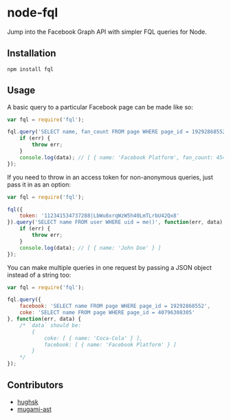 # node-fql

Jump into the Facebook Graph API with simpler FQL queries for Node.

## Installation

`npm install fql`

## Usage

A basic query to a particular Facebook page can be made like so:

``` javascript
var fql = require('fql');

fql.query('SELECT name, fan_count FROM page WHERE page_id = 19292868552', function(err, data) {
	if (err) {
		throw err;
	}
	console.log(data); // [ { name: 'Facebook Platform', fan_count: 4549532 } ]
});
```

If you need to throw in an access token for non-anonymous queries, just pass it in as an option:

``` javascript
var fql = require('fql');

fql({
	token: '112341534737288|LbWu8xrqWzW5h40LmTLrbU42Qx8'
}).query('SELECT name FROM user WHERE uid = me()', function(err, data) {
	if (err) {
		throw err;
	}
	console.log(data); // [ { name: 'John Doe' } ]
});
```

You can make multiple queries in one request by passing a JSON object instead of a string too:

``` javascript
var fql = require('fql');

fql.query({
	facebook: 'SELECT name FROM page WHERE page_id = 19292868552',
	coke: 'SELECT name FROM page WHERE page_id = 40796308305'
}, function(err, data) {
	/* `data` should be:
		{
			coke: [ { name: 'Coca-Cola' } ],
			facebook: [ { name: 'Facebook Platform' } ]
		}
	*/
});
```

## Contributors

* [hughsk](https://github.com/hughsk)
* [mugami-ast](https://github.com/mugami-ast)
